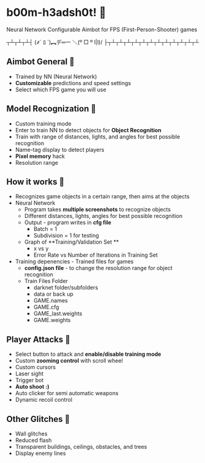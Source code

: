 # b00m-h3adsh0t! &#x1F537;
Neural Network Configurable Aimbot for FPS (First-Person-Shooter) games


┬┴┬┴┬┴┤ (҂` ﾛ ´)︻デ═一      ＼(º □ º l|l)/	├┬┴┬┴┬┴┬┴┬┴┬┴┬┴┬┴┬┴┬┴┬┴┬┴


## Aimbot General &#x1F537;
* Trained by NN (Neural Network)
* **Customizable** predictions and speed settings 
* Select which FPS game you will use


## Model Recognization  &#x1F537;
* Custom training mode 
* Enter to train NN to detect objects for **Object Recognition** 
* Train with range of distances, lights, and angles for best possible recognition
* Name-tag display to detect players 
* **Pixel memory** hack
* Resolution range 


## How it works  &#x1F537;
* Recognizes game objects in a certain range, then aims at the objects
* Neural Network 
    * Program takes **multiple screenshots** to recognize objects 
    * Different distances, lights, angles for best possible recognition 
    * Output - program writes in **cfg file** 
      * Batch = 1
      * Subdivision = 1 for testing 
    * Graph of **Training/Validation Set **
      * x vs y 
      * Error Rate vs Number of Iterations in Training Set 
* Training depenencies - Trained files for games
    * **config.json file** - to change the resolution range for object recognition  
    * Train Files Folder
      * darknet folder/subfolders 
      * data or back up
      * GAME.names
      * GAME.cfg
      * GAME_last.weights 
      * GAME.weights

## Player Attacks &#x1F537;
* Select button to attack and **enable/disable training mode**
* Custom **zooming control** with scroll wheel 
* Custom cursors 
* Laser sight
* Trigger bot
* **Auto shoot :)** 
* Auto clicker for semi automatic weapons 
* Dynamic recoil control  

## Other Glitches  &#x1F537;
* Wall glitches
* Reduced flash 
* Transparent buildings, ceilings, obstacles, and trees
* Display enemy lines 
